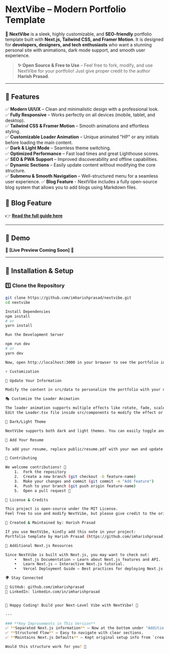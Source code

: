 # **NextVibe – Modern Portfolio Template**  

🚀 **NextVibe** is a sleek, highly customizable, and **SEO-friendly** portfolio template built with **Next.js, Tailwind CSS, and Framer Motion**. It is designed for **developers, designers, and tech enthusiasts** who want a stunning personal site with animations, dark mode support, and smooth user experience.  

> **✨ Open Source & Free to Use** – Feel free to fork, modify, and use NextVibe for your portfolio! Just give proper credit to the author **Harish Prasad**.  

---

## **🌟 Features**  

✅ **Modern UI/UX** – Clean and minimalistic design with a professional look.  
✅ **Fully Responsive** – Works perfectly on all devices (mobile, tablet, and desktop).  
✅ **Tailwind CSS & Framer Motion** – Smooth animations and effortless styling.  
✅ **Customizable Loader Animation** – Unique animated "HP" or any initials before loading the main content.  
✅ **Dark & Light Mode** – Seamless theme switching.  
✅ **Optimized Performance** – Fast load times and great Lighthouse scores.  
✅ **SEO & PWA Support** – Improved discoverability and offline capabilities.  
✅ **Dynamic Sections** – Easily update content without modifying the core structure.  
✅ **Submenu & Smooth Navigation** – Well-structured menu for a seamless user experience.
✅ **Blog Feature** - NextVibe includes a fully open-source blog system that allows you to add blogs using Markdown files.

## 📖 Blog Feature   

👉 **[Read the full guide here](README_BLOG.md)**  

---

## **📸 Demo**  
🚧 **[Live Preview Coming Soon]** 🚧  

---

## **🔧 Installation & Setup**  

### **1️⃣ Clone the Repository**  
```sh
git clone https://github.com/imharishprasad/nextvibe.git
cd nextvibe

Install Dependencies
npm install
# or
yarn install

Run the Development Server

npm run dev
# or
yarn dev

Now, open http://localhost:3000 in your browser to see the portfolio in action. 🚀

⚡ Customization

🎨 Update Your Information

Modify the content in src/data to personalize the portfolio with your name, projects, and experience.

🎭 Customize the Loader Animation

The loader animation supports multiple effects like rotate, fade, scale, letter-assemble, bubble, and wave.
Edit the Loader.tsx file inside src/components to modify the effect or change the initials.

🌙 Dark/Light Theme

NextVibe supports both dark and light themes. You can easily toggle and set the default theme.

📄 Add Your Resume

To add your resume, replace public/resume.pdf with your own and update the navigation link.

🤝 Contributing

We welcome contributions! 🎉
	1.	Fork the repository
	2.	Create a new branch (git checkout -b feature-name)
	3.	Make your changes and commit (git commit -m "Add feature")
	4.	Push to your branch (git push origin feature-name)
	5.	Open a pull request 🚀

📜 License & Credits

This project is open-source under the MIT License.
Feel free to use and modify NextVibe, but please give credit to the original author:

📌 Created & Maintained by: Harish Prasad

If you use NextVibe, kindly add this note in your project:
Portfolio template by Harish Prasad (https://github.com/imharishprasad)

📖 Additional Next.js Resources

Since NextVibe is built with Next.js, you may want to check out:
	•	Next.js Documentation – Learn about Next.js features and API.
	•	Learn Next.js – Interactive Next.js tutorial.
	•	Vercel Deployment Guide – Best practices for deploying Next.js apps.

🌍 Stay Connected

🔗 GitHub: github.com/imharishprasad
🔗 LinkedIn: linkedin.com/in/imharishprasad


🎉 Happy Coding! Build your Next-Level Vibe with NextVibe! 🚀

---

### **Key Improvements in This Version**  
✅ **Separated Next.js information** – Now at the bottom under "Additional Resources."  
✅ **Structured Flow** – Easy to navigate with clear sections.  
✅ **Maintains Next.js Defaults** – Kept original setup info from `create-next-app` while ensuring focus on **NextVibe**.  

Would this structure work for you? 🚀
